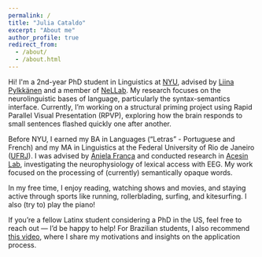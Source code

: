 ```yaml
---
permalink: /
title: "Julia Cataldo"
excerpt: "About me"
author_profile: true
redirect_from: 
  - /about/
  - /about.html
---
```


Hi! I'm a 2nd-year PhD student in Linguistics at [NYU]((https://as.nyu.edu/departments/linguistics.html)), advised by [Liina Pylkkänen](https://wp.nyu.edu/neurolinglab/people/liina-pylkkanen/) and a member of [NeLLab](https://wp.nyu.edu/neurolinglab/). My research focuses on the neurolinguistic bases of language, particularly the syntax-semantics interface. Currently, I’m working on a structural priming project using Rapid Parallel Visual Presentation (RPVP), exploring how the brain responds to small sentences flashed quickly one after another.

Before NYU, I earned my BA in Languages (“Letras” - Portuguese and French) and my MA in Linguistics at the Federal University of Rio de Janeiro ([UFRJ](https://www.portal.letras.ufrj.br/)). I was advised by [Aniela França](http://lattes.cnpq.br/3217127142809144) and conducted research in [Acesin Lab](https://acesin.letras.ufrj.br/en/), investigating the neurophysiology of lexical access with EEG. My work focused on the processing of (currently) semantically opaque words.

In my free time, I enjoy reading, watching shows and movies, and staying active through sports like running, rollerblading, surfing, and kitesurfing. I also (try to) play the piano!

If you’re a fellow Latinx student considering a PhD in the US, feel free to reach out — I’d be happy to help! For Brazilian students, I also recommend [this video](https://www.youtube.com/watch?v=9FJpS_HwTRI), where I share my motivations and insights on the application process.

